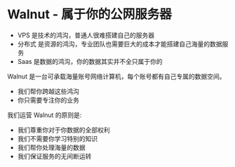 Walnut - 属于你的公网服务器
===

* VPS 是技术的鸿沟，普通人很难搭建自己的服务器
* 分布式 是资源的鸿沟，专业团队也需要巨大的成本才能搭建自己海量的数据服务
* Saas 是数据的鸿沟，你的数据其实并不全只属于你的

Walnut 是一台可承载海量账号网络计算机，每个账号都有自己专属的数据空间。

* 我们帮你跨越这些鸿沟
* 你只需要专注你的业务

我们运营 Walnut 的原则是:

* 我们尊重你对于你数据的全部权利
* 我们不需要你学习特别的知识
* 我们帮你处理海量的数据
* 我们保证服务的无间断运转



